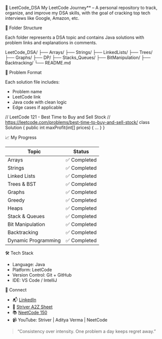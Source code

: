  🚀 LeetCode_DSA
My LeetCode Journey** – A personal repository to track, organize, and improve my DSA skills, with the goal of cracking top tech interviews like Google, Amazon, etc.


📂 Folder Structure

Each folder represents a DSA topic and contains Java solutions with problem links and explanations in comments.

LeetCode\_DSA/
├── Arrays/
├── Strings/
├── LinkedLists/
├── Trees/
├── Graphs/
├── DP/
├── Stacks\_Queues/
├── BitManipulation/
├── Backtracking/
└── README.md


📌 Problem Format

Each solution file includes:
- Problem name
- LeetCode link
- Java code with clean logic
- Edge cases if applicable

// LeetCode 121 - Best Time to Buy and Sell Stock
// https://leetcode.com/problems/best-time-to-buy-and-sell-stock/
class Solution {
    public int maxProfit(int[] prices) {
        ...
    }
}

📈 My Progress

| Topic               | Status         |
| ------------------- | -------------- |
| Arrays              | ✅ Completed    |
| Strings             | ✅ Completed    |
| Linked Lists        | ✅ Completed    |
| Trees & BST         | ✅ Completed    |
| Graphs              | ✅ Completed    |
| Greedy              | ✅ Completed    |
| Heaps               | ✅ Completed    |
| Stack & Queues      | ✅ Completed    |
| Bit Manipulation    | ✅ Completed    |
| Backtracking        | ✅ Completed    |
| Dynamic Programming | ✅ Completed    |




🛠️ Tech Stack

* Language: Java
* Platform: LeetCode
* Version Control: Git + GitHub
* IDE: VS Code / IntelliJ


🔗 Connect

* 📬 [LinkedIn](https://www.linkedin.com/)
* 🧠 [Striver A2Z Sheet](https://takeuforward.org/interviews/strivers-sde-sheet-top-coding-interview-problems/)
* 📚 [NeetCode 150](https://neetcode.io/)
* 📹 YouTube: Striver | Aditya Verma | NeetCode


> “Consistency over intensity. One problem a day keeps regret away.”
